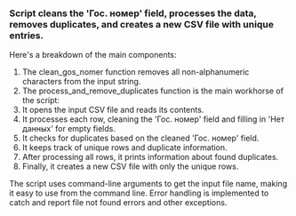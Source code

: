### Script cleans the 'Гос. номер' field, processes the data, removes duplicates, and creates a new CSV file with unique entries. 

Here's a breakdown of the main components:
1. The clean_gos_nomer function removes all non-alphanumeric characters from the input string.
2. The process_and_remove_duplicates function is the main workhorse of the script:
3. It opens the input CSV file and reads its contents.
4. It processes each row, cleaning the 'Гос. номер' field and filling in 'Нет данных' for empty fields.
5. It checks for duplicates based on the cleaned 'Гос. номер' field.
6. It keeps track of unique rows and duplicate information.
7. After processing all rows, it prints information about found duplicates.
8. Finally, it creates a new CSV file with only the unique rows.

The script uses command-line arguments to get the input file name, making it easy to use from the command line.
Error handling is implemented to catch and report file not found errors and other exceptions.